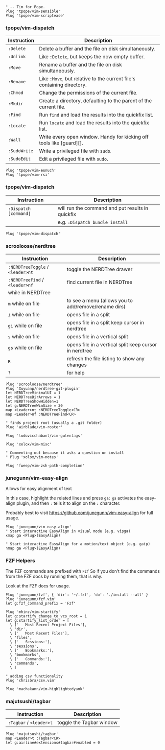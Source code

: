 ```vim
" -- Tim for Pope.
Plug 'tpope/vim-sensible'
Plug 'tpope/vim-scriptease'
```

### tpope/vim-dispatch

| Instruction  | Description                                                            |
| ---          | ---                                                                    |
| `:Delete`    | Delete a buffer and the file on disk simultaneously.                   |
| `:Unlink`    | Like `:Delete`, but keeps the now empty buffer.                        |
| `:Move`      | Rename a buffer and the file on disk simultaneously.                   |
| `:Rename`    | Like `:Move`, but relative to the current file's containing directory. |
| `:Chmod`     | Change the permissions of the current file.                            |
| `:Mkdir`     | Create a directory, defaulting to the parent of the current file.      |
| `:Find`      | Run `find` and load the results into the quickfix list.                |
| `:Locate`    | Run `locate` and load the results into the quickfix list.              |
| `:Wall`      | Write every open window.  Handy for kicking off tools like [guard][].  |
| `:SudoWrite` | Write a privileged file with `sudo`.                                   |
| `:SudoEdit`  | Edit a privileged file with `sudo`.                                    |

```vim
Plug 'tpope/vim-eunuch'
Plug 'tpope/vim-rsi'
```

### tpope/vim-dispatch

| Instruction           | Description                                      |
| ---                   | ---                                              |
| `:Dispatch [command]` | will run the command and put results in quickfix |
|                       | e.g. `:Dispatch bundle install`                  |

```vim
Plug 'tpope/vim-dispatch'
```

### scrooloose/nerdtree

| Instruction                      | Description                                            |
| ---                              | ---                                                    |
| `:NERDTreeToggle` / `<leader>nt` | toggle the NERDTree drawer                             |
| `:NERDTreeFind` / `<leader>nf`   | find current file in NERDTree                          |
| while in NERDTree                |                                                        |
| `m` while on file                | to see a menu (allows you to add/remove/rename dirs)   |
| `i` while on file                | opens file in a split                                  |
| `gi` while on file               | opens file in a split keep cursor in nerdtree          |
| `s` while on file                | opens file in a vertical split                         |
| `gs` while on file               | opens file in a vertical split keep cursor in nerdtree |
| `R`                              | refresh the file listing to show any changes           |
| `?`                              | for help                                               |

```vim
Plug 'scrooloose/nerdtree'
Plug 'Xuyuanp/nerdtree-git-plugin'
let NERDTreeMinimalUI = 1
let NERDTreeDirArrows = 1
let NERDTreeShowHidden=1
let g:NERDTreeWinSize = 30
map <Leader>nt :NERDTreeToggle<CR>
map <Leader>nf :NERDTreeFind<CR>
```

```vim
" finds project root (usually a .git folder)
Plug 'airblade/vim-rooter'

Plug 'ludovicchabant/vim-gutentags'

Plug 'xolox/vim-misc'

" Commenting out because it asks a question on install
" Plug 'xolox/vim-notes'

Plug 'fweep/vim-zsh-path-completion'
```

### junegunn/vim-easy-align
Allows for easy alignment of text

In this case, highlight the related lines and press `ga:`
`ga` activates the easy-align plugin, and 
then `:` tells it to align on the `:` character.

Probably best to visit https://github.com/junegunn/vim-easy-align for full usage.

```vim
Plug 'junegunn/vim-easy-align'
" Start interactive EasyAlign in visual mode (e.g. vipga)
xmap ga <Plug>(EasyAlign)

" Start interactive EasyAlign for a motion/text object (e.g. gaip)
nmap ga <Plug>(EasyAlign)
```

### FZF Helpers
The FZF commands are prefixed with `Fzf`
So if you don't find the commands from the FZF docs
by running them, that is why.

Look at the FZF docs for usage.

```vim
Plug 'junegunn/fzf', { 'dir': '~/.fzf', 'do': './install --all' }
Plug 'junegunn/fzf.vim'
let g:fzf_command_prefix = 'Fzf'
```


```vim
Plug 'mhinz/vim-startify'
let g:startify_change_to_vcs_root = 1
let g:startify_list_order = [
  \ ['   Most Recent Project Files'],
  \ 'dir',
  \ ['   Most Recent Files'],
  \ 'files',
  \ ['   Sessions:'],
  \ 'sessions',
  \ ['   Bookmarks:'],
  \ 'bookmarks',
  \ ['   Commands:'],
  \ 'commands',
  \ ]

" adding csv functionality
Plug 'chrisbra/csv.vim'

Plug 'machakann/vim-highlightedyank'
```

### majutsushi/tagbar

| Instruction             | Description              |
| ---                     | ---                      |
| `:Tagbar` / `<leader>t` | toggle the Tagbar window |

```vim
Plug 'majutsushi/tagbar'
map <Leader>t :Tagbar<CR>
let g:airline#extensions#tagbar#enabled = 0
```
